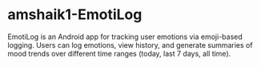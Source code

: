 # amshaik1-EmotiLog
EmotiLog is an Android app for tracking user emotions via emoji-based logging. Users can log emotions, view history, and generate summaries of mood trends over different time ranges (today, last 7 days, all time).
